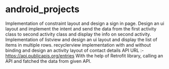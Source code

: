 # android_projects

Implementation of constraint layout and design a sign in page.
Design an ui layout and implement the intent and send the data from the first activity class to second activity class and display the info on second activity.
Implementation of listview and design an ui layout and display the list of items in multiple rows.
recyclerview implementation with and without binding and design an activity layout of contact details
API URL :- https://api.publicapis.org/entries
With the help of Retrofit library, calling an API and fatched the data from given API.
